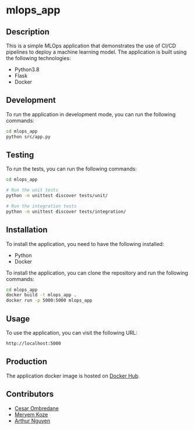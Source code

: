 # mlops_app

## Description

This is a simple MLOps application that demonstrates the use of CI/CD pipelines to deploy a machine learning model. The application is built using the following technologies:

- Python3.8
- Flask
- Docker

## Development

To run the application in development mode, you can run the following commands:

```bash
cd mlops_app
python src/app.py
```

## Testing

To run the tests, you can run the following commands:

```bash
cd mlops_app

# Run the unit tests
python -m unittest discover tests/unit/

# Run the integration tests
python -m unittest discover tests/integration/
```

## Installation

To install the application, you need to have the following installed:

- Python
- Docker

To install the application, you can clone the repository and run the following commands:

```bash
cd mlops_app
docker build -t mlops_app .
docker run -p 5000:5000 mlops_app
```

## Usage

To use the application, you can visit the following URL:

```bash
http://localhost:5000
```

## Production

The application docker image is hosted on [Docker Hub](https://hub.docker.com/repository/docker/cesarombredane/mlops_app/general).

## Contributors

- [Cesar Ombredane](https://github.com/cesarombredane)
- [Meryem Koze](https://github.com/mrykse)
- [Arthur Nguyen](https://github.com/NguyenArthur)
